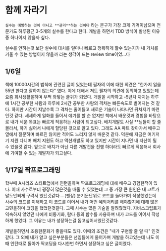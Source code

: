 # 함께 자라기 

`실수는 예방하는 것이 아니고 **관리**하는 것이다` 라는 문구가 가장 크게 기억이남으며 전문가도 하루평균 3-5개의 실수를 한다고 한다. 개발을 하면서 TDD 방식이 발생된 이유중 하나이지 않을까 싶다. 

실수를 안하는것 보단 실수에 대처를 얼마나 빠르고 정확하게 할수 있는지가 내 가치를 키울 수 있는 방법이지 않을까 라는 생각이 드는 review time이었...다

## 1/6일

책에 10000시간의 법칙에 관련된 글이 있었는데 필자의 이에 대한 의견은 "한가지 일을 55년 한다고 잘하지 않는다" 였다. 이에 대해서 저도 필자의 의견에 동의하고 있었는데 요즘 회사생활을하며 부쩍 와닿는 글귀가 되었다. 
개발을 시작하고 -5년차 까지는 하루에 1시간 공부한 사람과 하루에 2시간 공부한 사람의 격차는 빠른속도로 벌어지는 것 같다. 하지만 시간이 지날수록 그 격차는 줄어들고 새로운 기술이 나타나면 뒤처지기 마련인것 같다. 세세하게 일화를 들어서 얘기를 할 순 없지만 책에서 배운것과 경험을 바탕으로 내가 세운 목표는 빠르게 적응하는 사람이 되고싶다. 배치개발도 사실 **님들이 할 줄 몰라서, 하기 싫어서 나에게 할당된 것으로 알고 있다. 그래도 AA 파트 찾아가서 배우고 옆에서 질문하며 빠르진 않지만 적어도 느리지 않게 배운것 같다. 덕분에 지금은 여기저기 지원 다니며 배치 지원도 하고 액션개발도 하고 있지만 시간이 지나면 내 자산이 될 수 있을것 같다. 앞으로 배치가 아닌 다른 개발건을 진행 하더라도 빠르게 적응해서 회사에 기여할 수 있는 개발자가 되고싶다. 



## 1/17일 짝프로그래밍

학부때 A시리즈 스타트업에서 인턴을하며 짝프로그래밍에 대해 배우고 경험한적이 있다. 
이때 사수로부터 굉장히 많은것을 배울 수 있었는데 그 중 가장 큰 원인은 내 코트가 말도안되게 구려서 였던것같다....(젠장)
분기문단위로 코드를 돌아가며 작성했었는데 사수의 코드를 이해하고 이 코드를 이어서 내가 어떤 예외처리를 해야할지에 대해 많은 고민을하며 코딩을 했었던것같다. 그때 사수는 많은 기술을 알려줬었다. 자바스크립트가 익숙하지 않았던 나에게 비동기화, 람다 등의 함수를 사용하며 내가 코드를 이어서 작성하게 했었다. 그 이유는 내가 성장하는걸 돕고싶어서였던것같다. 

개발을하면서 조용한문화가 좋을때도 있다. 이때의 조건은 "내가 구현할 줄 알 때" 인것 같다. 그 외에 내가 알고 싶은부분들은 선임들에게 물어가며 개발을 하고있는데 나도 이때 인턴때로 돌아가 짝코딩을 다시한번 하면서 성장하고 싶은 글이였다.